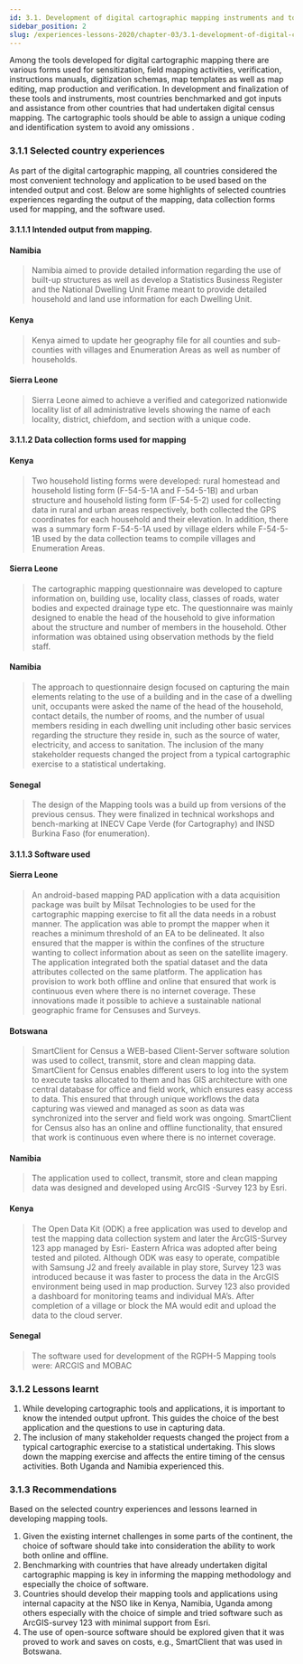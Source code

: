 ```yaml
---
id: 3.1. Development of digital cartographic mapping instruments and tools
sidebar_position: 2
slug: /experiences-lessons-2020/chapter-03/3.1-development-of-digital-cartographic-mapping-instruments-and-tools
---
```


Among the tools developed for digital cartographic mapping there are various forms used for sensitization, field mapping activities, verification, instructions manuals, digitization schemas, map templates as well as map editing, map production and verification. In development and finalization of these tools and instruments, most countries benchmarked and got inputs and assistance from other countries that had undertaken digital census mapping. The cartographic tools should be able to assign a unique coding and identification system to avoid any omissions .

### 3.1.1	Selected country experiences
As part of the digital cartographic mapping, all countries considered the most convenient technology and application to be used based on the intended output and cost. Below are some highlights of selected countries experiences regarding the output of the mapping, data collection forms used for mapping, and the software used.
#### 3.1.1.1	Intended output from mapping.
#### Namibia
>Namibia aimed to provide detailed information regarding the use of built-up structures as well as develop a Statistics Business Register and the National Dwelling Unit Frame meant to provide detailed household and land use information for each Dwelling Unit.

#### Kenya
>Kenya aimed to update her geography file for all counties and sub-counties with villages and Enumeration Areas as well as number of households.

#### Sierra Leone
> Sierra Leone aimed to achieve a verified and categorized nationwide locality list of all administrative levels showing the name of each locality, district, chiefdom, and section with a unique code.

#### 3.1.1.2	Data collection forms used for mapping
#### Kenya
>Two household listing forms were developed: rural homestead and household listing form (F-54-5-1A and F-54-5-1B) and urban structure and household listing form (F-54-5-2) used for collecting data in rural and urban areas respectively, both collected the GPS coordinates for each household and their elevation. In addition, there was a summary form F-54-5-1A used by village elders while F-54-5-1B used by the data collection teams to compile villages and Enumeration Areas.

#### Sierra Leone
>The cartographic mapping questionnaire was developed to capture information on, building use, locality class, classes of roads, water bodies and expected drainage type etc. The questionnaire was mainly designed to enable the head of the household to give information about the structure and number of members in the household. Other information was obtained using observation methods by the field staff.  

#### Namibia
>The approach to questionnaire design focused on capturing the main elements relating to the use of a building and in the case of a dwelling unit, occupants were asked the name of the head of the household, contact details, the number of rooms, and the number of usual members residing in each dwelling unit including other basic services regarding the structure they reside in, such as the source of water, electricity, and access to sanitation. The inclusion of the many stakeholder requests changed the project from a typical cartographic exercise to a statistical undertaking.

#### Senegal
>The design of the Mapping tools was a build up from versions of the previous census. They were finalized in technical workshops and bench-marking at INECV Cape Verde (for Cartography) and INSD Burkina Faso (for enumeration).

#### 3.1.1.3	Software used
#### Sierra Leone
>An android-based mapping PAD  application with a data acquisition package was built by Milsat Technologies to be used for the cartographic mapping exercise to fit all the data needs in a robust manner. The application was able to prompt the mapper when it reaches a minimum threshold of an EA to be delineated. It also ensured that the mapper is within the confines of the structure wanting to collect information about as seen on the satellite imagery. The application integrated both the spatial dataset and the data attributes collected on the same platform. The application has provision to work both offline and online that ensured that work is continuous even where there is no internet coverage. These innovations made it possible to achieve a sustainable national geographic frame for Censuses and Surveys.

#### Botswana
>SmartClient for Census a WEB-based Client-Server software solution was used to collect, transmit, store and clean mapping data. SmartClient for Census enables different users to log into the system to execute tasks allocated to them and has GIS architecture with one central database for office and field work, which ensures easy access to data. This ensured that through unique workflows the data capturing was viewed and managed as soon as data was synchronized into the server and field work was ongoing. SmartClient for Census also has an online and offline functionality, that ensured that work is continuous even where there is no internet coverage.

#### Namibia
>The application used to collect, transmit, store and clean mapping data was designed and developed using ArcGIS -Survey 123 by Esri.

#### Kenya
>The Open Data Kit (ODK) a free application was used to develop and test the mapping data collection system and later the ArcGIS-Survey 123 app managed by Esri- Eastern Africa was adopted after being tested and piloted. Although ODK was easy to operate, compatible with Samsung J2 and freely available in play store, Survey 123 was introduced because it was faster to process the data in the ArcGIS environment being used in map production. Survey 123 also provided a dashboard for monitoring teams and individual MA’s. After completion of a village or block the MA would edit and upload the data to the cloud server.

#### Senegal
>The software used for development of the RGPH-5 Mapping tools were: ARCGIS and MOBAC

### 3.1.2	Lessons learnt
1.	While developing cartographic tools and applications, it is important to know the intended output upfront. This guides the choice of the best application and the questions to use in capturing data. 
2.	The inclusion of many stakeholder requests changed the project from a typical cartographic exercise to a statistical undertaking.  This slows down the mapping exercise and affects the entire timing of the census activities. Both Uganda and Namibia experienced this.
### 3.1.3	Recommendations
Based on the selected country experiences and lessons learned in developing mapping tools.
1.	Given the existing internet challenges in some parts of the continent, the choice of software should take into consideration the ability to work both online and offline.
2.	Benchmarking with countries that have already undertaken digital cartographic mapping is key in informing the mapping methodology and especially the choice of software. 
3.	Countries should develop their mapping tools and applications using internal capacity at the NSO like in Kenya, Namibia, Uganda  among others especially with the choice of simple and tried software such as ArcGIS-survey 123 with minimal support from Esri. 
4.	The use of open-source software should be explored given that it was proved to work and saves on costs, e.g., SmartClient that was used in Botswana.
